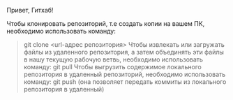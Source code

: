 Привет, Гитхаб!


Чтобы клонировать репозиторий, т.е создать копии на вашем ПК, необходимо использовать команду:
> git clone <url-адрес репозитория>
Чтобы извлекать или загружать файлы из удаленного репозитория, а затем объединять эти файлы в нашу текущую рабочую ветвь, необходимо использовать команду:
> git pull
Чтобы выгрузить содержимое локального репозитория в удаленный репозиторий, необходимо использовать команду:
> git push (она позволяет передать коммиты из локального репозитория в удаленный)